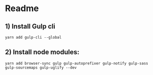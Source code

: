 # Readme


## 1) Install Gulp cli

`yarn add gulp-cli --global`


## 2) Install node modules:

`yarn add browser-sync gulp gulp-autoprefixer gulp-notify gulp-sass gulp-sourcemaps gulp-uglify --dev`
